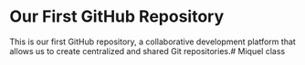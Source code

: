 # Our First GitHub Repository

This is our first GitHub repository, a collaborative development platform that allows us to create centralized and shared Git repositories.# Miquel
class
